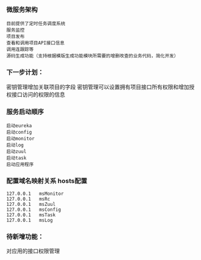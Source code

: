 ### 微服务架构
```
目前提供了定时任务调度系统
服务监控
项目发布
查看和调用项目API接口信息
调用连跟踪等
源码生成功能（支持根据模版生成功能模块所需要的增删改查的业务代码，简化开发）
```

### 下一步计划：
密钥管理增加关联项目的字段
密钥管理可以设置拥有项目接口所有权限和增加授权接口访问的权限的信息

### 服务启动顺序
```
启动eureka
启动config
启动monitor
启动log
启动zuul
启动task
启动应用程序
```

### 配置域名映射关系 hosts配置
```
127.0.0.1	msMonitor
127.0.0.1	msRc
127.0.0.1	msZuul
127.0.0.1	msConfig
127.0.0.1	msTask
127.0.0.1	msLog
```

### 待新增功能：

对应用的接口权限管理

